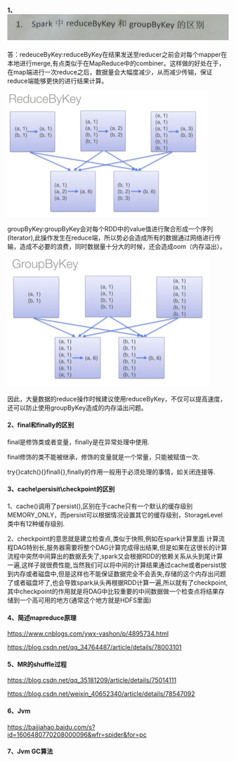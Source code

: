 #### 1、![](img/20180725160816.png)

答：redeuceByKey:reduceByKey在结果发送至reducer之前会对每个mapper在本地进行merge,有点类似于在MapReduce中的combiner。这样做的好处在于，在map端进行一次reduce之后，数据量会大幅度减少，从而减少传输，保证reduce端能够更快的进行结果计算。

![](img/20180725161237.png)

groupByKey:groupByKey会对每个RDD中的value值进行聚合形成一个序列(Iterator),此操作发生在reduce端，所以势必会造成所有的数据通过网络进行传输，造成不必要的浪费，同时数据量十分大的时候，还会造成oom（内存溢出）。

![](img/20180725161243.png)

因此，大量数据的reduce操作时候建议使用reduceByKey，不仅可以提高速度，还可以防止使用groupByKey造成的内存溢出问题。

#### 2、final和finally的区别

final是修饰类或者变量，finally是在异常处理中使用.

final修饰的类不能被继承，修饰的变量就是一个常量，只能被赋值一次.

try{}catch(){}finall{},finally的作用一般用于必须处理的事情，如关闭连接等.

#### 3、cache\persisit\checkpoint的区别

1、cache()调用了persist(),区别在于cache只有一个默认的缓存级别MEMORY_ONLY，而persist可以根据情况设置其它的缓存级别，StorageLevel类中有12种缓存级别.

2、checkpoint的意思就是建立检查点,类似于快照,例如在spark计算里面 计算流程DAG特别长,服务器需要将整个DAG计算完成得出结果,但是如果在这很长的计算流程中突然中间算出的数据丢失了,spark又会根据RDD的依赖关系从头到尾计算一遍,这样子就很费性能,当然我们可以将中间的计算结果通过cache或者persist放到内存或者磁盘中,但是这样也不能保证数据完全不会丢失,存储的这个内存出问题了或者磁盘坏了,也会导致spark从头再根据RDD计算一遍,所以就有了checkpoint,其中checkpoint的作用就是将DAG中比较重要的中间数据做一个检查点将结果存储到一个高可用的地方(通常这个地方就是HDFS里面)

#### 4、简述mapreduce原理

https://www.cnblogs.com/ywx-vashon/p/4895734.html

https://blog.csdn.net/qq_34764487/article/details/78003101

#### 5、MR的shuffle过程

https://blog.csdn.net/qq_35181209/article/details/75014111

https://blog.csdn.net/weixin_40652340/article/details/78547092

#### 6、Jvm

https://baijiahao.baidu.com/s?id=1606480770208000096&wfr=spider&for=pc

#### 7、Jvm GC算法

